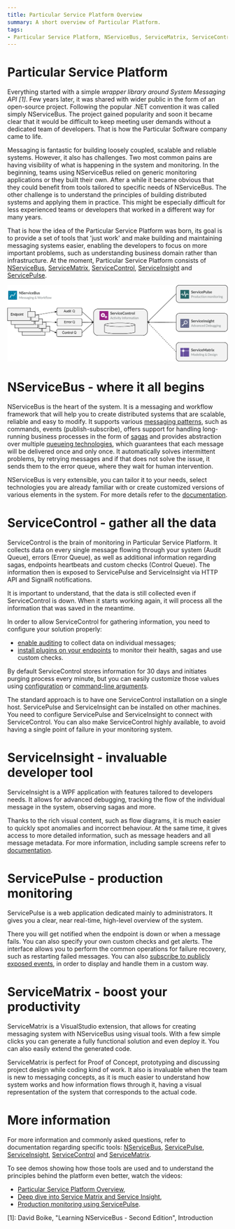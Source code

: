 ```yaml
---
title: Particular Service Platform Overview
summary: A short overview of Particular Platform.
tags: 
- Particular Service Platform, NServiceBus, ServiceMatrix, ServiceControl, ServiceInsight, ServicePulse
---
```


# Particular Service Platform

Everything started with a simple <cite>wrapper library around System Messaging API [1]</cite>. Few years later, it was shared with wider public in the form of an open-source project. Following the popular .NET convention it was called simply NServiceBus. The project gained popularity and soon it became clear that it would be difficult to keep meeting user demands without a dedicated team of developers. That is how the Particular Software company came to life. 

Messaging is fantastic for building loosely coupled, scalable and reliable systems. However, it also has challenges. Two most common pains are having visibility of what is happening in the system and monitoring. In the beginning, teams using NServiceBus relied on generic monitoring applications or they built their own. After a while it became obvious that they could benefit from tools tailored to specific needs of NServiceBus. The other challenge is to understand the principles of building distributed systems and applying them in practice. This might be especially difficult for less experienced teams or developers that worked in a different way for many years. 

That is how the idea of the Particular Service Platform was born, its goal is to provide a set of tools that 'just work' and make building and maintaining messaging systems easier, enabling the developers to focus on more important problems, such as understanding business domain rather than infrastructure. At the moment, Particular Service Platform consists of [NServiceBus](http://docs.particular.net/nservicebus/), [ServiceMatrix](http://docs.particular.net/servicematrix/), [ServiceControl](http://docs.particular.net/servicecontrol/), [ServiceInsight](http://docs.particular.net/serviceinsight/) and [ServicePulse](http://docs.particular.net/servicepulse/).

<img src="architecture_overview.png" title="Particular Service Platform architecture">

# NServiceBus - where it all begins

NServiceBus is the heart of the system. It is a messaging and workflow framework that will help you to create distributed systems that are scalable, reliable and easy to modify. It supports various [messaging patterns](http://docs.particular.net/nservicebus/messaging/messages-events-commands), such as commands, events (publish-subscribe), offers support for handling long-running business processes in the form of [sagas](http://docs.particular.net/nservicebus/sagas/) and provides abstraction over multiple [queueing technologies](http://docs.particular.net/nservicebus/transports/), which guarantees that each message will be delivered once and only once. It automatically solves intermittent problems, by retrying messages and if that does not solve the issue, it sends them to the error queue, where they wait for human intervention.

NServiceBus is very extensible, you can tailor it to your needs, select technologies you are already familiar with or create customized versions of various elements in the system. For more details refer to the [documentation](http://docs.particular.net/nservicebus/). 

# ServiceControl - gather all the data

ServiceControl is the brain of monitoring in Particular Service Platform. It collects data on every single message flowing through your system (Audit Queue), errors (Error Queue), as well as additional information regarding sagas, endpoints heartbeats and custom checks (Control Queue). The information then is exposed to ServicePulse and ServiceInsight via HTTP API and SignalR notifications.

It is important to understand, that the data is still collected even if ServiceControl is down. When it starts working again, it will process all the information that was saved in the meantime.

In order to allow ServiceControl for gathering information, you need to configure your solution properly:

* [enable auditing](http://docs.particular.net/nservicebus/operations/auditing) to collect data on individual messages;
* [install plugins on your endpoints](http://docs.particular.net/servicecontrol/plugins) to monitor their health, sagas and use custom checks.

By default ServiceControl stores information for 30 days and initiates purging process every minute, but you can easily customize those values using [configuration](http://docs.particular.net/servicecontrol/creating-config-file) or [command-line arguments]((http://docs.particular.net/servicecontrol/how-purge-expired-data)).

The standard approach is to have one ServiceControl installation on a single host. ServicePulse and ServiceInsight can be installed on other machines. You need to configure ServicePulse and ServiceInsight to connect with ServiceControl. You can also make ServiceControl highly available, to avoid having a single point of failure in your monitoring system.

# ServiceInsight - invaluable developer tool

ServiceInsight is a WPF application with features tailored to developers needs. It allows for advanced debugging, tracking the flow of the individual message in the system, observing sagas and more. 

Thanks to the rich visual content, such as flow diagrams, it is much easier to quickly spot anomalies and incorrect behaviour. At the same time, it gives access to more detailed information, such as message headers and all message metadata. For more information, including sample screens refer to [documentation](http://docs.particular.net/serviceinsight/getting-started-overview).


# ServicePulse - production monitoring

ServicePulse is a web application dedicated mainly to administrators. It gives you a clear, near real-time, high-level overview of the system. 

There you will get notified when the endpoint is down or when a message fails. You can also specify your own custom checks and get alerts. The interface allows you to perform the common operations for failure recovery, such as restarting failed messages. You can also [subscribe to publicly exposed events](http://docs.particular.net/servicepulse/event-types), in order to display and handle them in a custom way.


# ServiceMatrix - boost your productivity

ServiceMatrix is a VisualStudio extension, that allows for creating messaging system with NServiceBus using visual tools. With a few simple clicks you can generate a fully functional solution and even deploy it. You can also easily extend the generated code.

ServiceMatrix is perfect for Proof of Concept, prototyping and discussing project design while coding kind of work. It also is invaluable when the team is new to messaging concepts, as it is much easier to understand how system works and how information flows through it, having a visual representation of the system that corresponds to the actual code.



# More information 

For more information and commonly asked questions, refer to documentation regarding specific tools: [NServiceBus](http://docs.particular.net/nservicebus/concept-overview), [ServicePulse](http://docs.particular.net/servicepulse/), [ServiceInsight](http://docs.particular.net/serviceinsight/), [ServiceControl](http://docs.particular.net/servicecontrol/) and [ServiceMatrix](http://docs.particular.net/servicematrix/).

To see demos showing how those tools are used and to understand the principles behind the platform even better, watch the videos:

* [Particular Service Platform Overview](http://player.vimeo.com/video/99322069?autoplay=1), 
* [Deep dive into Service Matrix and Service Insight](http://fast.wistia.net/embed/iframe/4348umnahj?videoFoam=true&autoPlay=true), 
* [Production monitoring using ServicePulse](http://fast.wistia.net/embed/iframe/v6s8xcyh31?videoFoam=true&autoPlay=true).

[1]: David Boike, "Learning NServiceBus - Second Edition", Introduction
